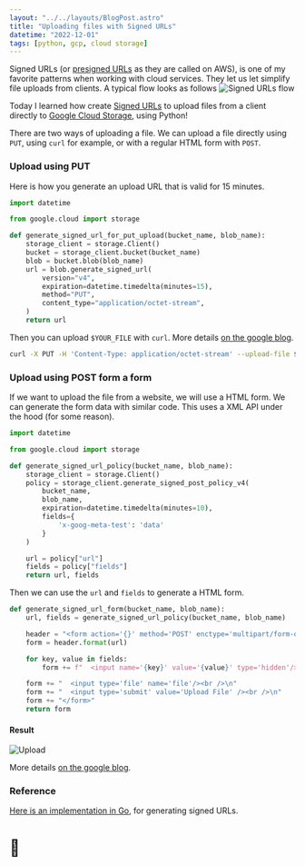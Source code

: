 ```yaml
---
layout: "../../layouts/BlogPost.astro"
title: "Uploading files with Signed URLs"
datetime: "2022-12-01"
tags: [python, gcp, cloud storage]
---
```


Signed URLs (or [presigned URLs](https://docs.aws.amazon.com/AmazonS3/latest/userguide/ShareObjectPreSignedURL.html) as they are called on AWS), is one of my favorite patterns when working with cloud services. They let us let simplify file uploads from clients. A typical flow looks as follows 
![Signed URLs flow](/til/img/signed-urls.png)

Today I learned how create [Signed URLs](https://cloud.google.com/storage/docs/access-control/signed-urls) to upload files from a client directly to [Google Cloud Storage](https://cloud.google.com/storage), using Python!

There are two ways of uploading a file. We can upload a file directly using `PUT`, using `curl` for example, or with a regular HTML form with `POST`.

### Upload using PUT
Here is how you generate an upload URL that is valid for 15 minutes. 
```python
import datetime

from google.cloud import storage

def generate_signed_url_for_put_upload(bucket_name, blob_name):
    storage_client = storage.Client()
    bucket = storage_client.bucket(bucket_name)
    blob = bucket.blob(blob_name)
    url = blob.generate_signed_url(
        version="v4",
        expiration=datetime.timedelta(minutes=15),
        method="PUT",
        content_type="application/octet-stream",
    )
    return url
```
Then you can upload `$YOUR_FILE` with `curl`. More details [on the google blog](https://cloud.google.com/storage/docs/samples/storage-generate-upload-signed-url-v4).
```bash
curl -X PUT -H 'Content-Type: application/octet-stream' --upload-file $YOUR_FILE $URL
```

### Upload using POST form a form
If we want to upload the file from a website, we will use a HTML form. We can generate the form data with similar code. This uses a XML API under the hood (for some reason).

```python
import datetime

from google.cloud import storage

def generate_signed_url_policy(bucket_name, blob_name):
    storage_client = storage.Client()
    policy = storage_client.generate_signed_post_policy_v4(
        bucket_name,
        blob_name,
        expiration=datetime.timedelta(minutes=10),
        fields={
            'x-goog-meta-test': 'data'
        }
    )

    url = policy["url"]
    fields = policy["fields"]
    return url, fields 
```
Then we can use the `url` and `fields` to generate a HTML form.

```python
def generate_signed_url_form(bucket_name, blob_name):
    url, fields = generate_signed_url_policy(bucket_name, blob_name)

    header = "<form action='{}' method='POST' enctype='multipart/form-data'>\n"
    form = header.format(url)

    for key, value in fields:
        form += f"  <input name='{key}' value='{value}' type='hidden'/>\n"

    form += "  <input type='file' name='file'/><br />\n"
    form += "  <input type='submit' value='Upload File' /><br />\n"
    form += "</form>"
    return form
```

#### Result
![Upload](/til/img/upload.png)

More details [on the google blog](https://cloud.google.com/storage/docs/xml-api/post-object-forms).


### Reference

[Here is an implementation in Go](https://github.com/magnuswahlstrand/gcp-demo-2/blob/c0d423a29c4a8b23bee9e6fa1689daa5033d1908/service/util.go#L48), for generating signed URLs.

# 📁
